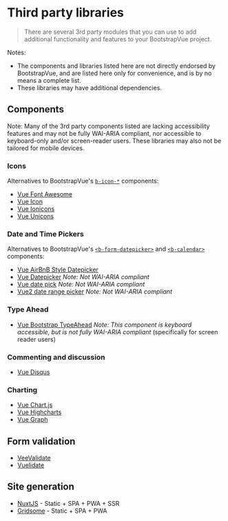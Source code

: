 # Third party libraries

> There are several 3rd party modules that you can use to add additional functionality and features
> to your BootstrapVue project.

Notes:

- The components and libraries listed here are not directly endorsed by BootstrapVue, and are listed
  here only for convenience, and is by no means a complete list.
- These libraries may have additional dependencies.

## Components

Note: Many of the 3rd party components listed are lacking accessibility features and may not be
fully WAI-ARIA compliant, nor accessible to keyboard-only and/or screen-reader users. These
libraries may also not be tailored for mobile devices.

### Icons

Alternatives to BootstrapVue's [`b-icon-*`](/docs/icons) components:

- [Vue Font Awesome](https://fontawesome.com/how-to-use/on-the-web/using-with/vuejs)
- [Vue Icon](https://github.com/qinshenxue/vue-icon)
- [Vue Ionicons](https://mazipan.github.io/vue-ionicons/)
- [Vue Unicons](https://antonreshetov.github.io/vue-unicons/)

### Date and Time Pickers

Alternatives to BootstrapVue's [`<b-form-datepicker>`](/docs/components/form-datepicker) and
[`<b-calendar>`](/docs/components/calendar) components:

- [Vue AirBnB Style Datepicker](https://mikaeledebro.gitbooks.io/vue-airbnb-style-datepicker/)
- [Vue Datepicker](https://livelybone.github.io/vue/vue-datepicker/) _Note: Not WAI-ARIA compliant_
- [Vue date pick](https://dbrekalo.github.io/vue-date-pick/) _Note: Not WAI-ARIA compliant_
- [Vue2 date range picker](https://innologica.github.io/vue2-daterange-picker/) _Note: Not WAI-ARIA
  compliant_

### Type Ahead

- [Vue Bootstrap TypeAhead](https://github.com/alexurquhart/vue-bootstrap-typeahead) _Note: This
  component is keyboard accessible, but is not fully WAI-ARIA compliant_ (specifically for screen
  reader users)

### Commenting and discussion

- [Vue Disqus](https://github.com/ktquez/vue-disqus)

### Charting

- [Vue Chart.js](https://vue-chartjs.org/)
- [Vue Highcharts](https://github.com/weizhenye/vue-highcharts)
- [Vue Graph](https://github.com/juijs/vue-graph)

## Form validation

- [VeeValidate](https://logaretm.github.io/vee-validate/)
- [Vuelidate](https://github.com/vuelidate/vuelidate/)

## Site generation

- [NuxtJS](https://nuxtjs.org) - Static + SPA + PWA + SSR
- [Gridsome](https://gridsome.org) - Static + SPA + PWA
